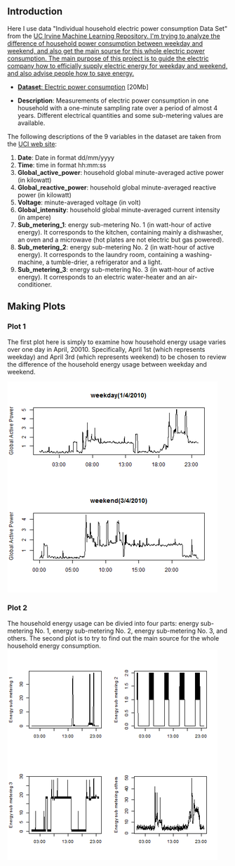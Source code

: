## Introduction

Here I use data "Individual household electric power consumption Data Set" from the <a href="http://archive.ics.uci.edu/ml/">UC Irvine Machine Learning Repository. I'm trying to analyze the difference of household power consumption between weekday and weekend, and also get the main sourse for this whole electric power consumption. The main purpose of this project is to guide the electric company how to efficially supply electric energy for weekday and weekend, and also advise people how to save energy.   

* <b>Dataset</b>: <a href="https://archive.ics.uci.edu/ml/machine-learning-databases/00235/household_power_consumption.zip">Electric power consumption</a> [20Mb]

* <b>Description</b>: Measurements of electric power consumption in
one household with a one-minute sampling rate over a period of almost
4 years. Different electrical quantities and some sub-metering values
are available.


The following descriptions of the 9 variables in the dataset are taken
from
the <a href="https://archive.ics.uci.edu/ml/datasets/Individual+household+electric+power+consumption">UCI
web site</a>:

<ol>
<li><b>Date</b>: Date in format dd/mm/yyyy </li>
<li><b>Time</b>: time in format hh:mm:ss </li>
<li><b>Global_active_power</b>: household global minute-averaged active power (in kilowatt) </li>
<li><b>Global_reactive_power</b>: household global minute-averaged reactive power (in kilowatt) </li>
<li><b>Voltage</b>: minute-averaged voltage (in volt) </li>
<li><b>Global_intensity</b>: household global minute-averaged current intensity (in ampere) </li>
<li><b>Sub_metering_1</b>: energy sub-metering No. 1 (in watt-hour of active energy). It corresponds to the kitchen, containing mainly a dishwasher, an oven and a microwave (hot plates are not electric but gas powered). </li>
<li><b>Sub_metering_2</b>: energy sub-metering No. 2 (in watt-hour of active energy). It corresponds to the laundry room, containing a washing-machine, a tumble-drier, a refrigerator and a light. </li>
<li><b>Sub_metering_3</b>: energy sub-metering No. 3 (in watt-hour of active energy). It corresponds to an electric water-heater and an air-conditioner.</li>
</ol>


## Making Plots

### Plot 1
The first plot here is simply to examine how household energy usage
varies over one day in April, 20010. Specifically, April 1st (which represents weekday) and April 3rd (which represents weekend) to be chosen to review the difference of the household energy usage between weekday and weekend. 

![plot of plot11](plot11.png) 


### Plot 2
The household energy usage can be divied into four parts: energy sub-metering No. 1, energy sub-metering No. 2, energy sub-metering No. 3, and others. The second plot is to try to find out the main source for the whole household energy consumption.
![plot of plot22](plot12.png) 


